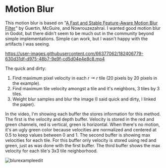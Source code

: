 # Motion Blur

This motion blur is based on "[A Fast and Stable Feature-Aware Motion Blur Filter](https://casual-effects.com/research/Guertin2014MotionBlur/index.html)" by Guertin, McGuire, and Nowrouzezahrai. I wanted good motion blur in Godot, but there didn't seem to be much out in the community beyond simple implementations. Simple can work, but I wasn't happy with the artifacts I was seeing.

https://user-images.githubusercontent.com/66377062/182406779-630d31df-d975-48b7-9e9f-cd5d04e4e8c8.mp4

The quick and dirty: 
1. Find maximum pixel velocity in each *r* ⇥ *r* tile (20 pixels by 20 pixels in the example). 
2. Find maximum tile velocity amongst a tile and it's neighbors, 3 tiles by 3 tiles.
3. Weight blur samples and blur the image (I said quick and dirty, I linked the paper).

In the video, I'm showing each buffer the stores information for this method. The first is the velocity and depth buffer. Velocity is stored in the red and green channels, red is vertical, green is horizontal. When there's no motion, it's an ugly green color because velocities are normalized and centered at 0.5 to keep values between 0 and 1. The second buffer is showing max velocities for each tile. For this buffer only velocity is stored using red and green, just as was done with the first buffer. The third buffer shows the max velocity for each tile's 3x3 tile neighborhood.

![blurexampleedit](https://user-images.githubusercontent.com/66377062/182424465-1122dff5-45dd-4d37-af4f-274d302c5193.jpg)


